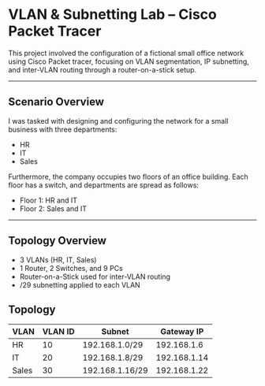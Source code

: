 # VLAN & Subnetting Lab – Cisco Packet Tracer

This project involved the configuration of a fictional small office network using Cisco Packet tracer, focusing on VLAN segmentation, IP subnetting, and inter-VLAN routing through a router-on-a-stick setup.  

---

##  Scenario Overview

I was tasked with designing and configuring the network for a small business with three departments:

- HR
- IT
- Sales

Furthermore, the company occupies two floors of an office building. Each floor has a switch, and departments are spread as follows:

- Floor 1: HR and IT
- Floor 2: Sales and IT

---

##  Topology Overview

- 3 VLANs (HR, IT, Sales)
- 1 Router, 2 Switches, and 9 PCs
- Router-on-a-Stick used for inter-VLAN routing
- /29 subnetting applied to each VLAN


## Topology 












| VLAN   | VLAN ID | Subnet            | Gateway IP       | 
|--------|---------|-------------------|------------------|
| HR     | 10      | 192.168.1.0/29    | 192.168.1.6      | 
| IT     | 20      | 192.168.1.8/29    | 192.168.1.14     | 
| Sales  | 30      | 192.168.1.16/29   | 192.168.1.22     | 

